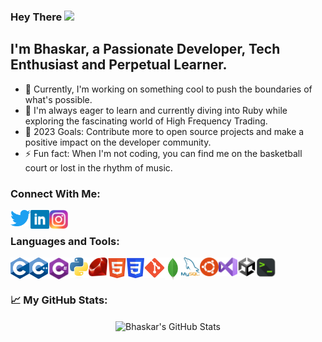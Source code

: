 ### Hey There <img src="https://media.giphy.com/media/hvRJCLFzcasrR4ia7z/giphy.gif" width="25px">

## I'm Bhaskar, a Passionate Developer, Tech Enthusiast and Perpetual Learner.

- 🔭 Currently, I'm working on something cool to push the boundaries of what's possible.
- 🌱 I'm always eager to learn and currently diving into Ruby while exploring the fascinating world of High Frequency Trading.
- 🥅 2023 Goals: Contribute more to open source projects and make a positive impact on the developer community.
- ⚡ Fun fact: When I'm not coding, you can find me on the basketball court or lost in the rhythm of music.


### Connect With Me:

[<img align="left" alt="Bhaskar-R | Twitter" width="32px" src="Images/Images/Twitter.png" />][twitter]
[<img align="left" alt="Bhaskar-R | LinkedIn" width="30px" src="Images/Images/LinkedIn.png" />][linkedin]
[<img align="left" alt="Bhaskar-R | Instagram" width="30px" src="Images/Images/Instagram.png" />][instagram]

<br />

### Languages and Tools:

<img align="left" alt="C" width="30px" src="Images/Images/C.png" />
<img align="left" alt="C++" width="30px" src="Images/Images/C++.png" />
<img align="left" alt="C#" width="35px" src="Images/Images/CSharp.png" />
<img align="left" alt="Python" width="30px" src="Images/Images/Python.png" />
<img align="left" alt="Ruby" width="30px" src="Images/Images/Ruby.png" />
<img align="left" alt="HTML" width="31px" src="Images/Images/HTML.png" />
<img align="left" alt="CSS" width="28px" src="Images/Images/Css.png" />
<img align="left" alt="Git" width="33px" src="Images/Images/Git.png" />
<img align="left" alt="Mongo DB" width="26px" src="Images/Images/MongoDB.png" />
<img align="left" alt="MySQL" width="30px" src="Images/Images/MySQL.png" />
<img align="left" alt="Ubuntu" width="30px" src="Images/Images/Ubuntu.png" />
<img align="left" alt="Visual Studio Code" width="30px" src="Images/Images/VisualStudio.png" />
<img align="left" alt="Unity" width="30px" src="Images/Images/Unity.png" />
<img align="left" alt="Shell" width="31px" src="Images/Images/Shell.png" />

<br />
<br />

### 📈 My GitHub Stats:
<p align="center"> <img align="center" alt="Bhaskar's GitHub Stats" src="https://github-readme-stats.vercel.app/api?username=Bhaskar-R&show_icons=true&count_private=true&theme=gotham&hide_border=false" />


[twitter]: https://twitter.com/bhaskar9980
[instagram]: https://www.instagram.com/bhaskar.1606/
[linkedin]: https://www.linkedin.com/in/bhaskar9980/
